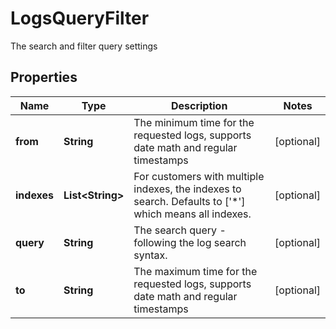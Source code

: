

# LogsQueryFilter

The search and filter query settings
## Properties

Name | Type | Description | Notes
------------ | ------------- | ------------- | -------------
**from** | **String** | The minimum time for the requested logs, supports date math and regular timestamps |  [optional]
**indexes** | **List&lt;String&gt;** | For customers with multiple indexes, the indexes to search. Defaults to [&#39;*&#39;] which means all indexes. |  [optional]
**query** | **String** | The search query - following the log search syntax. |  [optional]
**to** | **String** | The maximum time for the requested logs, supports date math and regular timestamps |  [optional]



